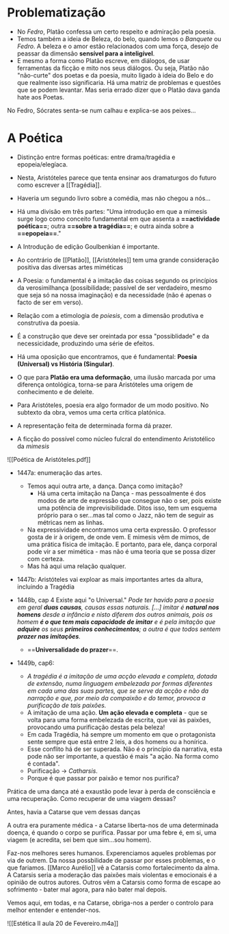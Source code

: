 # Problematização 

- No *Fedro*, Platão confessa um certo respeito e admiração pela poesia. 
- Temos também a ideia de Beleza, do belo, quando lemos o *Banquete* ou *Fedro*. A beleza e o amor estão relacionados com uma força, desejo de peassar da dimensão __sensível para a inteligível__.
- E mesmo a forma como Platão escreve, em diálogos, de usar ferramentas da ficção e mito nos seus diálogos.
Ou seja, Platão não "não-curte" dos poetas e da poesia, muito ligado à ideia do Belo e do que realmente isso significaria.
Há uma matriz de problemas e questões que se podem levantar.
Mas seria errado dizer que o Platão dava ganda hate aos Poetas.

No Fedro, Sócrates senta-se num calhau e explica-se aos peixes...

# A Poética
- Distinção entre formas poéticas: entre drama/tragédia e epopeia/elegíaca.

- Nesta, Aristóteles parece que tenta ensinar aos dramaturgos do futuro como escrever a [[Tragédia]].

- Haveria um segundo livro sobre a comédia, mas não chegou a nós...

- Há uma divisão em três partes: "Uma introdução em que a mimesis surge logo como conceito fundamental em que assenta a __==actividade poética==__; outra __==sobre a tragédia==__; e outra ainda sobre a __==epopeia==__."

- A Introdução de edição Goulbenkian é importante. 

- Ao contrário de [[Platão]], [[Aristóteles]] tem uma grande consideração positiva das diversas artes miméticas 
- A Poesia: o fundamental é a imitação das coisas segundo os princípios da verosimilhança (possibilidade; passível de ser verdadeiro, mesmo que seja só na nossa imaginação) e da necessidade (não é apenas o facto de ser em verso).
- Relação com a etimologia de *poiesis*, com a dimensão produtiva e construtiva da poesia.
- É a construção que deve ser oreintada por essa "possiblidade" e da necessicidade, produzindo uma série de efeitos.

- Há uma oposição que encontramos, que é fundamental: __Poesia (Universal) vs História (Singular)__.


- O que para __Platão era uma deformação__, uma ilusão marcada por uma diferença ontológica, torna-se para Aristóteles uma origem de conhecimento e de deleite.
- Para Aristóteles, poesia era algo formador de um modo positivo. No subtexto da obra, vemos uma certa crítica platónica.
- A representação feita de determinada forma dá prazer.

- A ficção do possível como núcleo fulcral do entendimento Aristotélico da *mimesis*

![[Poética de Aristóteles.pdf]]

- 1447a: enumeração das artes.
	- Temos aqui outra arte, a dança. Dança como imitação?
		- Há uma certa imitação na Dança - mas pessoalmente é dos modos de arte de expressão que consegue não o ser, pois existe uma potência de imprevisibilidade. Ditos isso, tem um esquema próprio para o ser...mas tal como o Jazz, não tem de seguir as métricas nem as linhas.
	- Na expressividade encontramos uma certa expressão. O professor gosta de ir à origem, de onde vem. E mimesis vêm de mimos, de uma prática física de imitação. E portanto, para ele, dança corporal pode vir a ser mimética - mas não é uma teoria que se possa dizer com certeza.
	- Mas há aqui uma relação qualquer.
- 1447b: Aristóteles vai exploar as mais importantes artes da altura, incluindo a Tragédia 

- 1448b, cap 4
	Existe aqui "o Universal." 
		*Pode ter havido para a poesia em geral __duas causas__, causas essas naturais. [...] imitar é __natural nos homens__ desde a infância e nisto diferem dos outros animais, pois os homem __é o que tem mais capacidade de imitar__ e é pela imitação que __adquire__ os seus __primeiros conhecimentos__; a outra é que todos sentem __prazer nas imitações__.*
	- ==__Universalidade do prazer__==.
- 1449b, cap6: 
	- *A tragédia é a imitação de uma acção elevada e completa, dotada de extensão, numa linguagem embelezada por formas diferentes em cada uma das suas partes, que se serve da acção e não da narração e que, por meio da compaixão e do temor, provoca a purificação de tais paixões.*
	- A imitação de uma ação. __Um ação elevada e completa__ - que se volta para uma forma embelezada de escrita, que vai às paixões, provocando uma purificação destas pela beleza!
	- Em cada Tragédia, há sempre um momento em que o protagonista sente sempre que está entre 2 leis, a dos homens ou a honírica.
	- Esse conflito há de ser superada. Não é o princípio da narrativa, esta pode não ser importante, a questão é mais "a ação. Na forma como é contada".
	- Purificação -> *Catharsis*.
	- Porque é que passar por paixão e temor nos purifica? 

Prática de uma dança até a exaustão pode levar à perda de consciência e uma recuperação. Como recuperar de uma viagem dessas?

Antes, havia a Catarse que vem dessas danças

A outra era puramente médica - a Catarse liberta-nos de uma determinada doença, é quando o corpo se purifica. Passar por uma febre é, em si, uma viagem (e acredita, sei bem que sim...sou homem).

Faz-nos melhores seres humanos. Experenciamos aqueles problemas por via de outrem. Da nossa possbilidade de passar por esses problemas, e o que fariamos. 
[[Marco Aurélio]] vê a Catarsis como fortalecimento da alma.
A Catarsis seria a moderação das paixões mais violentas e emocionais é a opinião de outros autores.
Outros vêm a Catarsis como forma de escape ao sofrimento - bater mal agora, para não bater mal depois.

Vemos aqui, em todas, e na Catarse, obriga-nos a perder o controlo para melhor entender e entender-nos.

![[Estética II aula 20 de Fevereiro.m4a]]

